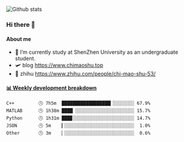 ![Github stats](https://github-readme-stats.vercel.app/api?username=chimaoshu&show_icons=true&theme=cobalt)

### Hi there 👋

#### About me

- 🏫 I’m currently study at ShenZhen University as an undergraduate student.
- 🛩️ blog  https://www.chimaoshu.top
- 🎯 zhihu https://www.zhihu.com/people/chi-mao-shu-53/

<!-- waka-box start -->
#### <a href="https://gist.github.com/e235103f6d3ace58395a9ff863c34467" target="_blank">📊 Weekly development breakdown</a>
```text
C++         🕓 7h5m  ██████████████████▎░░░░░░░░ 67.9%
MATLAB      🕓 1h38m ████▏░░░░░░░░░░░░░░░░░░░░░░ 15.7%
Python      🕓 1h31m ███▉░░░░░░░░░░░░░░░░░░░░░░░ 14.7%
JSON        🕓 5m    ▎░░░░░░░░░░░░░░░░░░░░░░░░░░  1.0%
Other       🕓 3m    ▏░░░░░░░░░░░░░░░░░░░░░░░░░░  0.6%
```
<!-- Powered by https://github.com/YouEclipse/waka-box-go . -->
<!-- waka-box end -->
